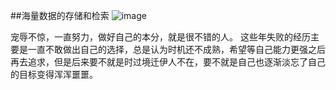 ##海量数据的存储和检索
![image](https://user-images.githubusercontent.com/11482762/183235525-25cc80a3-c396-4407-9d96-f1eea3a8f6e4.png)

宠辱不惊，一直努力，做好自己的本分，就是很不错的人。
这些年失败的经历主要是一直不敢做出自己的选择，总是认为时机还不成熟，希望等自己能力更强之后再去追求，但是后来要不就是时过境迁伊人不在，要不就是自己也逐渐淡忘了自己的目标变得浑浑噩噩。
